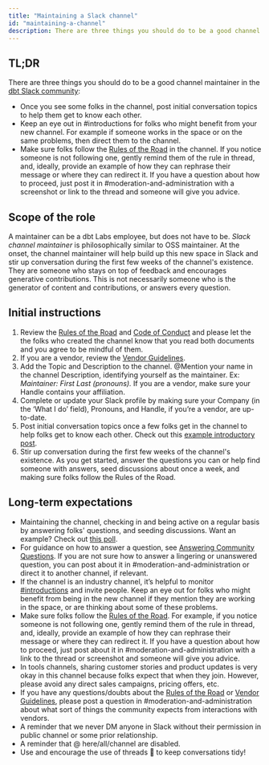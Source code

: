 ```yaml
---
title: "Maintaining a Slack channel"
id: "maintaining-a-channel"
description: There are three things you should do to be a good channel maintainer in the dbt Slack community
---
```


## TL;DR

There are three things you should do to be a good channel maintainer in the [dbt Slack community](https://community.getdbt.com/):

- Once you see some folks in the channel, post initial conversation topics to help them get to know each other.
- Keep an eye out in #introductions for folks who might benefit from your new channel. For example if someone works in the space or on  the same problems, then direct them to the channel.
- Make sure folks follow the [Rules of the Road](https://docs.getdbt.com/docs/contributing/slack-rules-of-the-road) in the channel. If you notice someone is not following one, gently remind them of the rule in thread, and, ideally, provide an example of how they can rephrase their message or where they can redirect it.  If you have a question about how to proceed, just post it in #moderation-and-administration with a screenshot or link to the thread and someone will give you advice.

## Scope of the role

A maintainer can be a dbt Labs employee, but does not have to be. *Slack channel maintainer* is philosophically similar to OSS maintainer. At the onset, the channel maintainer will help build up this new space in Slack and stir up conversation during the first few weeks of the channel's existence. They are someone who stays on top of feedback and encourages generative contributions. This is not necessarily someone who is the generator of content and contributions, or answers every question.

## Initial instructions

1. Review the [Rules of the Road](community/resources/slack-rules-of-the-road) and [Code of Conduct](community/resources/code-of-conduct) and please let the the folks who created the channel know that you read both documents and you agree to be mindful of them.
2. If you are a vendor, review the [Vendor Guidelines](https://www.getdbt.com/community/vendor-guidelines).
3. Add the Topic and Description to the channel. @Mention your name in the channel Description, identifying yourself as the maintainer. Ex: *Maintainer: First Last (pronouns).* If you are a vendor, make sure your Handle contains your affiliation.
4. Complete or update your Slack profile by making sure your Company (in the ‘What I do’ field), Pronouns, and Handle, if you’re a vendor, are up-to-date.
5. Post initial conversation topics once a few folks get in the channel to help folks get to know each other. Check out this [example introductory post](https://getdbt.slack.com/archives/C02FXAZRRDW/p1632407767005000).
6. Stir up conversation during the first few weeks of the channel's existence. As you get started, answer the questions you can or help find someone with answers, seed discussions about once a week, and making sure folks follow the Rules of the Road.

## Long-term expectations

- Maintaining the channel, checking in and being active on a regular basis by answering folks' questions, and seeding discussions. Want an example? Check out [this poll](https://getdbt.slack.com/archives/C022A67TLFL/p1628279819038800).
- For guidance on how to answer a question, see [Answering Community Questions](https://www.getdbt.com/community/answering-community-questions). If you are not sure how to answer a lingering or unanswered question, you can post about it in #moderation-and-administration or direct it to another channel, if relevant.
- If the channel is an industry channel, it’s helpful to monitor [#introductions](https://getdbt.slack.com/archives/CETJLH1V3) and invite people. Keep an eye out for folks who might benefit from being in the new channel if they mention they are working in the space, or are thinking about some of these problems.
- Make sure folks follow the [Rules of the Road](https://docs.getdbt.com/docs/contributing/slack-rules-of-the-road). For example, if you notice someone is not following one, gently remind them of the rule in thread, and, ideally, provide an example of how they can rephrase their message or where they can redirect it.  If you have a question about how to proceed, just post about it in #moderation-and-administration with a link to the thread or screenshot and someone will give you advice.
- In tools channels, sharing customer stories and product updates is very okay in this channel because folks expect that when they join. However, please avoid any direct sales campaigns, pricing offers, etc.
- If you have any questions/doubts about the [Rules of the Road](/community/resources/slack-rules-of-the-road) or [Vendor Guidelines](/community/resources/vendor-guidelines), please post a question in #moderation-and-administration about what sort of things the community expects from interactions with vendors.
- A reminder that we never DM anyone in Slack without their permission in public channel or some prior relationship.
- A reminder that @ here/all/channel are disabled.
- Use and encourage the use of threads 🧵 to keep conversations tidy!
